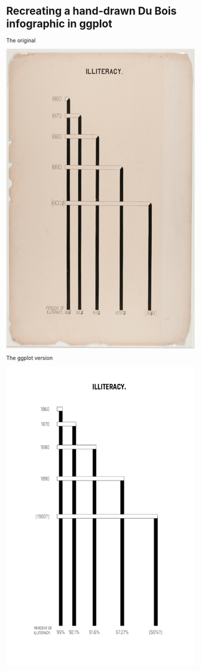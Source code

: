 # Recreating a hand-drawn Du Bois infographic in ggplot

The original

<img src="https://github.com/ejhollowood/DuBois/blob/master/illiteracy_original.png" width="600" height="800" />

The ggplot version

<img src="https://github.com/ejhollowood/DuBois/blob/master/illiteracy_ggplot.png" width="600" height="800" />
